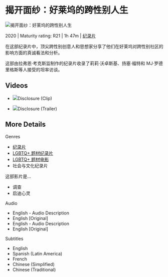 # 揭开面纱：好莱坞的跨性别人生

![揭开面纱：好莱坞的跨性别人生](https://occ-0-1038-37.1.nflxso.net/dnm/api/v6/tx1O544a9T7n8Z_G12qaboulQQE/AAAABesiGbSpXfaMJ60P3UhT1octRFf5eSsopFgt2XQMz1b1aXK8mBx95LwimuHr6RKZaFvImJy7YLbubV_MXh8SzwwSN4gBWM3ycN2nt9ewq_hy-joAzccyCEdoKsCHyf4U7_KnvrXMSVY0jwKx1AZ_5cj4Ny1EOYf2w3EX8viI_7h0hiAvUKWDcw.png?r=c23)

2020 | Maturity rating: R21 | 1h 47m | [纪录片](https://www.netflix.com/sg-zh/browse/genre/81746409)

在这部纪录片中，顶尖跨性别创意人和思想家分享了他们在好莱坞对跨性别社区的影响方面的真诚看法和分析。

这部由拉弗恩·考克斯监制作的纪录片收录了莉莉·沃卓斯基、扬塞·福特和 MJ·罗德里格斯等人接受的坦率访谈。

## Videos

-   ![](https://occ-0-1038-37.1.nflxso.net/dnm/api/v6/9pS1daC2n6UGc3dUogvWIPMR_OU/AAAABb1-InY4Wf3vOHosWDT2ymLXd6IFgA56QjTj_6svkugqmVoxSnzykVD029r1-GEmDjrjOxy3iMY2VhcBXryc1goubyItsrNa7IF9LbKTleqDREc5w4fp8Imjsg.jpg?r=ee8)Disclosure (Clip)
    
-   ![](https://occ-0-1038-37.1.nflxso.net/dnm/api/v6/9pS1daC2n6UGc3dUogvWIPMR_OU/AAAABWCyOhgg2HkL2W49KoDb5ryoc5HdCcV9wcFMJswdyOn-HKMfcj7ZkDjxXJzpBdp8yyZ1h9tfoWWxQHDYGKIMDEWryFw5K4doWIX2T-z8360jFozl9IHejjRiUw.jpg?r=a96)Disclosure (Trailer)

## More Details

Genres

- [纪录片](https://www.netflix.com/sg-zh/browse/genre/2243108)
- [LGBTQ+ 题材纪录片](https://www.netflix.com/sg-zh/browse/genre/4720)
- [LGBTQ+ 题材电影](https://www.netflix.com/sg-zh/browse/genre/5977)
- 社会与文化纪录片

这部影片是...

- 调查
- 启迪心灵

Audio

- English - Audio Description
- English [Original]
- English - Audio Description
- English [Original]

Subtitles

- English
- Spanish (Latin America)
- French
- Chinese (Simplified)
- Chinese (Traditional)